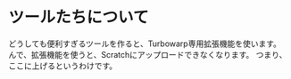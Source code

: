 # ツールたちについて
どうしても便利すぎるツールを作ると、Turbowarp専用拡張機能を使います。
んで、拡張機能を使うと、Scratchにアップロードできなくなります。
つまり、ここに上げるというわけです。
